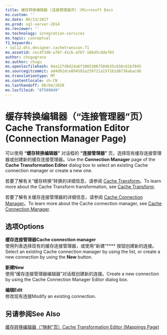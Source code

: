```yaml
---
title: 缓存转换编辑器 (连接管理器页) |Microsoft Docs
ms.custom: ''
ms.date: 06/13/2017
ms.prod: sql-server-2014
ms.reviewer: ''
ms.technology: integration-services
ms.topic: conceptual
f1_keywords:
- sql12.dts.designer.cachetranscon.f1
ms.assetid: cec4f3d8-a767-41cb-af67-166d5cdde783
author: chugugrace
ms.author: chugu
ms.openlocfilehash: 04a127d8d2da6f10053067584b35c650c61bf845
ms.sourcegitcommit: ad4d92dce894592a259721a1571b1d8736abacdb
ms.translationtype: MT
ms.contentlocale: zh-CN
ms.lasthandoff: 08/04/2020
ms.locfileid: "87589849"
---
```

# <a name="cache-transformation-editor-connection-manager-page"></a><span data-ttu-id="db353-102">缓存转换编辑器（“连接管理器”页）</span><span class="sxs-lookup"><span data-stu-id="db353-102">Cache Transformation Editor (Connection Manager Page)</span></span>
  <span data-ttu-id="db353-103">可以使用 **“缓存转换编辑器”** 对话框的 **“连接管理器”** 页，选择现有缓存连接管理器或创建新的缓存连接管理器。</span><span class="sxs-lookup"><span data-stu-id="db353-103">Use the **Connection Manager** page of the **Cache Transformation Editor** dialog box to select an existing Cache connection manager or create a new one.</span></span>  
  
 <span data-ttu-id="db353-104">若要了解有关“缓存转换”转换的详细信息，请参阅 [Cache Transform](data-flow/transformations/cache-transform.md)。</span><span class="sxs-lookup"><span data-stu-id="db353-104">To learn more about the Cache Transform transformation, see [Cache Transform](data-flow/transformations/cache-transform.md).</span></span>  
  
 <span data-ttu-id="db353-105">若要了解有关缓存连接管理器的详细信息，请参阅 [Cache Connection Manager](connection-manager/cache-connection-manager.md)。</span><span class="sxs-lookup"><span data-stu-id="db353-105">To learn more about the Cache connection manager, see [Cache Connection Manager](connection-manager/cache-connection-manager.md).</span></span>  
  
## <a name="options"></a><span data-ttu-id="db353-106">选项</span><span class="sxs-lookup"><span data-stu-id="db353-106">Options</span></span>  
 <span data-ttu-id="db353-107">**缓存连接管理器**</span><span class="sxs-lookup"><span data-stu-id="db353-107">**Cache connection manager**</span></span>  
 <span data-ttu-id="db353-108">使用列表选择现有的缓存连接管理器，或使用“新建”\*\*\*\* 按钮创建新的连接。</span><span class="sxs-lookup"><span data-stu-id="db353-108">Select an existing Cache connection manager by using the list, or create a new connection by using the **New** button.</span></span>  
  
 <span data-ttu-id="db353-109">**新建**</span><span class="sxs-lookup"><span data-stu-id="db353-109">**New**</span></span>  
 <span data-ttu-id="db353-110">使用“缓存连接管理器编辑器”对话框创建新的连接。</span><span class="sxs-lookup"><span data-stu-id="db353-110">Create a new connection by using the Cache Connection Manager Editor dialog box.</span></span>  
  
 <span data-ttu-id="db353-111">**编辑**</span><span class="sxs-lookup"><span data-stu-id="db353-111">**Edit**</span></span>  
 <span data-ttu-id="db353-112">修改现有连接</span><span class="sxs-lookup"><span data-stu-id="db353-112">Modify an existing connection.</span></span>  
  
## <a name="see-also"></a><span data-ttu-id="db353-113">另请参阅</span><span class="sxs-lookup"><span data-stu-id="db353-113">See Also</span></span>  
 [<span data-ttu-id="db353-114">缓存转换编辑器（“映射”页）</span><span class="sxs-lookup"><span data-stu-id="db353-114">Cache Transformation Editor &#40;Mappings Page&#41;</span></span>](../../2014/integration-services/cache-transformation-editor-mappings-page.md)  
  
  
